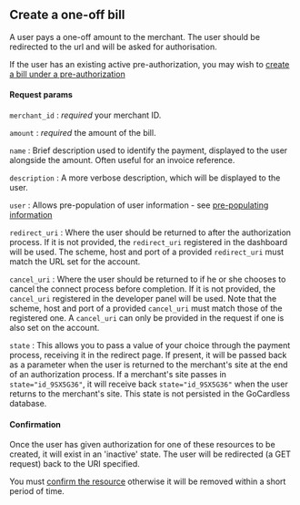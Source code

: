 ## Create a one-off bill

A user pays a one-off amount to the merchant. The user should be redirected to the url and will be asked for authorisation.

If the user has an existing active pre-authorization, you may wish to [create a bill under a pre-authorization](#create-a-bill-under-a-pre-auth)

#### Request params

`merchant_id`
:    _required_ your merchant ID.

`amount`
:    _required_ the amount of the bill.

`name`
:    Brief description used to identify the payment, displayed to the user alongside the amount. Often useful for an invoice reference.

`description`
:    A more verbose description, which will be displayed to the user.

`user`
:    Allows pre-population of user information - see [pre-populating information](#pre-populating-information)

`redirect_uri`
:    Where the user should be returned to after the authorization process. If it is not provided, the `redirect_uri` registered in the dashboard will be used. The scheme, host and port of a provided `redirect_uri` must match the URL set for the account.

`cancel_uri`
:    Where the user should be returned to if he or she chooses to cancel the connect process before completion. If it is not provided, the `cancel_uri` registered in the developer panel will be used. Note that the scheme, host and port of a provided  `cancel_uri` must match those of the registered one. A `cancel_uri` can only be provided in the request if one is also set on the account.

`state`
:    This allows you to pass a value of your choice through the payment process, receiving it in the redirect page. If present, it will be passed back as a parameter when the user is returned to the merchant's site at the end of an authorization process. If a merchant's site passes in `state="id_9SX5G36"`, it will receive back `state="id_9SX5G36"` when the user returns to the merchant's site. This state is not persisted in the GoCardless database.


#### Confirmation

Once the user has given authorization for one of these resources to be created, it will exist in an 'inactive' state. The user will be redirected (a GET request) back to the URI specified.

You must [confirm the resource](#confirm-a-new-one-off-bill) otherwise it will be removed within a short period of time.
